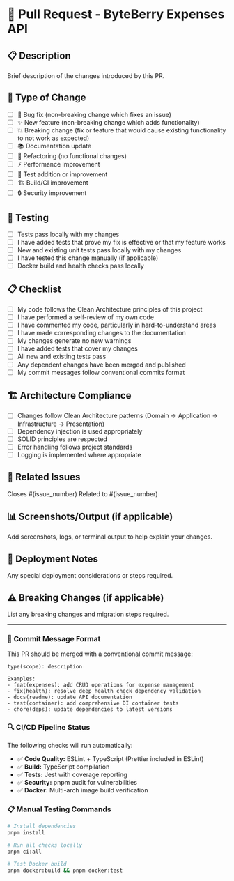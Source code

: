 # 🔀 Pull Request - ByteBerry Expenses API

## 📋 Description

Brief description of the changes introduced by this PR.

## 🎯 Type of Change

- [ ] 🐛 Bug fix (non-breaking change which fixes an issue)
- [ ] ✨ New feature (non-breaking change which adds functionality)
- [ ] 💥 Breaking change (fix or feature that would cause existing functionality to not work as expected)
- [ ] 📚 Documentation update
- [ ] 🔧 Refactoring (no functional changes)
- [ ] ⚡ Performance improvement
- [ ] 🧪 Test addition or improvement
- [ ] 🏗️ Build/CI improvement
- [ ] 🔒 Security improvement

## 🧪 Testing

- [ ] Tests pass locally with my changes
- [ ] I have added tests that prove my fix is effective or that my feature works
- [ ] New and existing unit tests pass locally with my changes
- [ ] I have tested this change manually (if applicable)
- [ ] Docker build and health checks pass locally

## 📋 Checklist

- [ ] My code follows the Clean Architecture principles of this project
- [ ] I have performed a self-review of my own code
- [ ] I have commented my code, particularly in hard-to-understand areas
- [ ] I have made corresponding changes to the documentation
- [ ] My changes generate no new warnings
- [ ] I have added tests that cover my changes
- [ ] All new and existing tests pass
- [ ] Any dependent changes have been merged and published
- [ ] My commit messages follow conventional commits format

## 🏗️ Architecture Compliance

- [ ] Changes follow Clean Architecture patterns (Domain → Application → Infrastructure → Presentation)
- [ ] Dependency injection is used appropriately
- [ ] SOLID principles are respected
- [ ] Error handling follows project standards
- [ ] Logging is implemented where appropriate

## 🔗 Related Issues

Closes #(issue_number)
Related to #(issue_number)

## 📊 Screenshots/Output (if applicable)

Add screenshots, logs, or terminal output to help explain your changes.

## 🚀 Deployment Notes

Any special deployment considerations or steps required.

## ⚠️ Breaking Changes (if applicable)

List any breaking changes and migration steps required.

---

### 📝 Commit Message Format

This PR should be merged with a conventional commit message:

```
type(scope): description

Examples:
- feat(expenses): add CRUD operations for expense management
- fix(health): resolve deep health check dependency validation
- docs(readme): update API documentation
- test(container): add comprehensive DI container tests
- chore(deps): update dependencies to latest versions
```

### 🔍 CI/CD Pipeline Status

The following checks will run automatically:

- ✅ **Code Quality:** ESLint + TypeScript (Prettier included in ESLint)
- ✅ **Build:** TypeScript compilation
- ✅ **Tests:** Jest with coverage reporting
- ✅ **Security:** pnpm audit for vulnerabilities
- ✅ **Docker:** Multi-arch image build verification

### 📋 Manual Testing Commands

```bash
# Install dependencies
pnpm install

# Run all checks locally
pnpm ci:all

# Test Docker build
pnpm docker:build && pnpm docker:test
```
